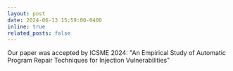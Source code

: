 ```yaml
---
layout: post
date: 2024-06-13 15:59:00-0400
inline: true
related_posts: false
---
```


Our paper was accepted by ICSME 2024: "An Empirical Study of Automatic Program Repair Techniques for Injection Vulnerabilities"
